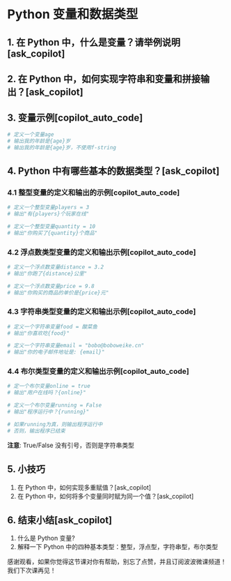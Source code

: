 # Python 变量和数据类型

## 1. 在 Python 中，什么是变量？请举例说明[ask_copilot]

## 2. 在 Python 中，如何实现字符串和变量和拼接输出？[ask_copilot]

## 3. 变量示例[copilot_auto_code]

```py
# 定义一个变量age
# 输出我的年龄是{age}岁
# 输出我的年龄是{age}岁，不使用f-string
```

## 4. Python 中有哪些基本的数据类型？[ask_copilot]

### 4.1 整型变量的定义和输出的示例[copilot_auto_code]

```py
# 定义一个整型变量players = 3
# 输出"有{players}个玩家在线"

# 定义一个整型变量quantity = 10
# 输出"你购买了{quantity}个商品"
```

### 4.2 浮点数类型变量的定义和输出示例[copilot_auto_code]

```py
# 定义一个浮点数变量distance = 3.2
# 输出"你跑了{distance}公里"

# 定义一个浮点数变量price = 9.8
# 输出"你购买的商品的单价是{price}元"
```

### 4.3 字符串类型变量的定义和输出示例[copilot_auto_code]

```py
# 定义一个字符串变量food = 酸菜鱼
# 输出"你喜欢吃{food}"

# 定义一个字符串变量email = "bobo@boboweike.cn"
# 输出"你的电子邮件地址是: {email}"
```

### 4.4 布尔类型变量的定义和输出示例[copilot_auto_code]

```py
# 定一个布尔变量online = true
# 输出"用户在线吗？{online}"

# 定义一个布尔变量running = False
# 输出"程序运行中？{running}"

# 如果running为真，则输出程序运行中
# 否则，输出程序已结束
```

**注意**: True/False 没有引号，否则是字符串类型

## 5. 小技巧

1. 在 Python 中，如何实现多重赋值？[ask_copilot]
2. 在 Python 中，如何将多个变量同时赋为同一个值？[ask_copilot]

## 6. 结束小结[ask_copilot]

1. 什么是 Python 变量?
2. 解释一下 Python 中的四种基本类型：整型，浮点型，字符串型，布尔类型

感谢观看，如果你觉得这节课对你有帮助，别忘了点赞，并且订阅波波微课频道！我们下次课再见！
